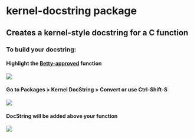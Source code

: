 # kernel-docstring package

## Creates a kernel-style docstring for a C function

### To build your docstring:
#### Highlight the [Betty-approved](https://github.com/holbertonschool/Betty) function
![](https://raw.githubusercontent.com/rickharris-dev/kernel-docstring/master/images/image1.png)
#### Go to Packages > Kernel DocString > Convert or use Ctrl-Shift-S
![](https://raw.githubusercontent.com/rickharris-dev/kernel-docstring/master/images/image2.png)
#### DocString will be added above your function
![](https://raw.githubusercontent.com/rickharris-dev/kernel-docstring/master/images/image3.png)
